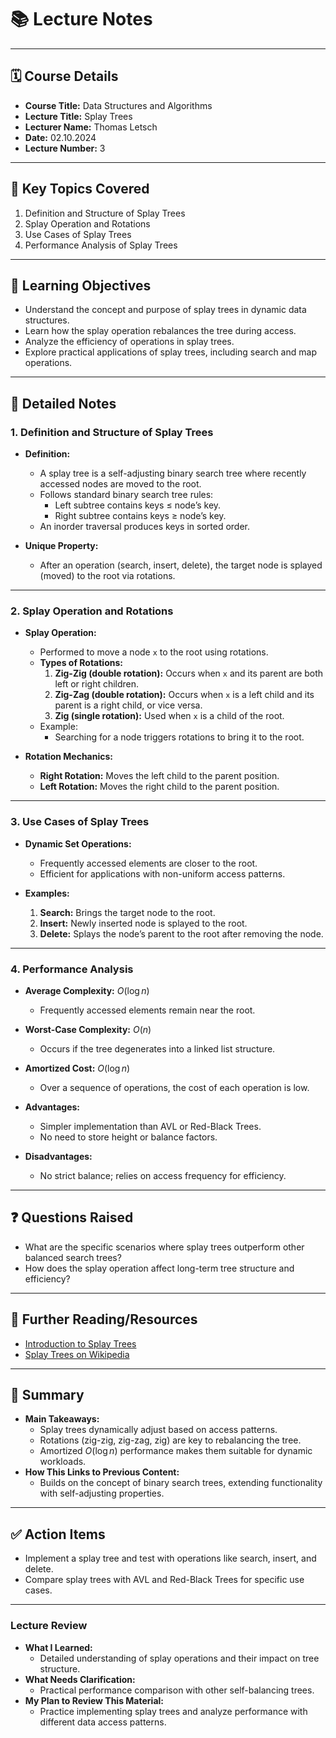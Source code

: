 # 📚 **Lecture Notes**

---

## 🗓️ **Course Details**

- **Course Title:** Data Structures and Algorithms
- **Lecture Title:** Splay Trees
- **Lecturer Name:** Thomas Letsch
- **Date:** 02.10.2024
- **Lecture Number:** 3

---

## 📝 **Key Topics Covered**

1. Definition and Structure of Splay Trees
2. Splay Operation and Rotations
3. Use Cases of Splay Trees
4. Performance Analysis of Splay Trees

---

## 🧠 **Learning Objectives**

- Understand the concept and purpose of splay trees in dynamic data structures.
- Learn how the splay operation rebalances the tree during access.
- Analyze the efficiency of operations in splay trees.
- Explore practical applications of splay trees, including search and map operations.

---

## 📖 **Detailed Notes**

### **1. Definition and Structure of Splay Trees**

- **Definition:**

  - A splay tree is a self-adjusting binary search tree where recently accessed nodes are moved to the root.
  - Follows standard binary search tree rules:
    - Left subtree contains keys ≤ node’s key.
    - Right subtree contains keys ≥ node’s key.
  - An inorder traversal produces keys in sorted order.

- **Unique Property:**
  - After an operation (search, insert, delete), the target node is splayed (moved) to the root via rotations.

---

### **2. Splay Operation and Rotations**

- **Splay Operation:**

  - Performed to move a node `x` to the root using rotations.
  - **Types of Rotations:**
    1. **Zig-Zig (double rotation):** Occurs when `x` and its parent are both left or right children.
    2. **Zig-Zag (double rotation):** Occurs when `x` is a left child and its parent is a right child, or vice versa.
    3. **Zig (single rotation):** Used when `x` is a child of the root.
  - Example:
    - Searching for a node triggers rotations to bring it to the root.

- **Rotation Mechanics:**
  - **Right Rotation:** Moves the left child to the parent position.
  - **Left Rotation:** Moves the right child to the parent position.

---

### **3. Use Cases of Splay Trees**

- **Dynamic Set Operations:**

  - Frequently accessed elements are closer to the root.
  - Efficient for applications with non-uniform access patterns.

- **Examples:**
  1. **Search:** Brings the target node to the root.
  2. **Insert:** Newly inserted node is splayed to the root.
  3. **Delete:** Splays the node’s parent to the root after removing the node.

---

### **4. Performance Analysis**

- **Average Complexity:** $O(\log n)$
  - Frequently accessed elements remain near the root.
- **Worst-Case Complexity:** $O(n)$
  - Occurs if the tree degenerates into a linked list structure.
- **Amortized Cost:** $O(\log n)$

  - Over a sequence of operations, the cost of each operation is low.

- **Advantages:**

  - Simpler implementation than AVL or Red-Black Trees.
  - No need to store height or balance factors.

- **Disadvantages:**
  - No strict balance; relies on access frequency for efficiency.

---

## ❓ **Questions Raised**

- What are the specific scenarios where splay trees outperform other balanced search trees?
- How does the splay operation affect long-term tree structure and efficiency?

---

## 🔗 **Further Reading/Resources**

- [Introduction to Splay Trees](https://www.geeksforgeeks.org/splay-tree/)
- [Splay Trees on Wikipedia](https://en.wikipedia.org/wiki/Splay_tree)

---

## 📌 **Summary**

- **Main Takeaways:**
  - Splay trees dynamically adjust based on access patterns.
  - Rotations (zig-zig, zig-zag, zig) are key to rebalancing the tree.
  - Amortized $O(\log n)$ performance makes them suitable for dynamic workloads.
- **How This Links to Previous Content:**
  - Builds on the concept of binary search trees, extending functionality with self-adjusting properties.

---

## ✅ **Action Items**

- Implement a splay tree and test with operations like search, insert, and delete.
- Compare splay trees with AVL and Red-Black Trees for specific use cases.

---

### **Lecture Review**

- **What I Learned:**
  - Detailed understanding of splay operations and their impact on tree structure.
- **What Needs Clarification:**
  - Practical performance comparison with other self-balancing trees.
- **My Plan to Review This Material:**
  - Practice implementing splay trees and analyze performance with different data access patterns.
